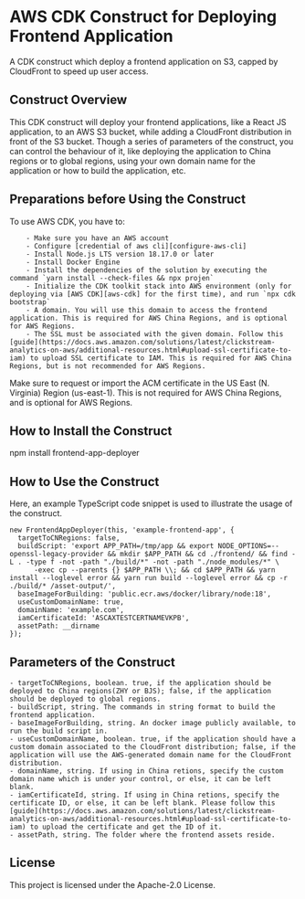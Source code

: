 # AWS CDK Construct for Deploying Frontend Application

A CDK construct which deploy a frontend application on S3, capped by CloudFront to speed up user access.

## Construct Overview

This CDK construct will deploy your frontend applications, like a React JS application, to an AWS S3 bucket, while adding a CloudFront distribution in front of the S3 bucket. Though a series of parameters of the construct, you can control the behaviour of it, like deploying the application to China regions or to global regions, using your own domain name for the application or how to build the application, etc.

## Preparations before Using the Construct
To use AWS CDK, you have to:
```
    - Make sure you have an AWS account
    - Configure [credential of aws cli][configure-aws-cli]
    - Install Node.js LTS version 18.17.0 or later
    - Install Docker Engine
    - Install the dependencies of the solution by executing the command `yarn install --check-files && npx projen`
    - Initialize the CDK toolkit stack into AWS environment (only for deploying via [AWS CDK][aws-cdk] for the first time), and run `npx cdk bootstrap`
    - A domain. You will use this domain to access the frontend application. This is required for AWS China Regions, and is optional for AWS Regions.
    - The SSL must be associated with the given domain. Follow this [guide](https://docs.aws.amazon.com/solutions/latest/clickstream-analytics-on-aws/additional-resources.html#upload-ssl-certificate-to-iam) to upload SSL certificate to IAM. This is required for AWS China Regions, but is not recommended for AWS Regions.
```
Make sure to request or import the ACM certificate in the US East (N. Virginia) Region (us-east-1). This is not required for AWS China Regions, and is optional for AWS Regions.

## How to Install the Construct
npm install frontend-app-deployer

## How to Use the Construct
Here, an example TypeScript code snippet is used to illustrate the usage of the construct.

```
new FrontendAppDeployer(this, 'example-frontend-app', {
  targetToCNRegions: false,
  buildScript: 'export APP_PATH=/tmp/app && export NODE_OPTIONS=--openssl-legacy-provider && mkdir $APP_PATH && cd ./frontend/ && find -L . -type f -not -path "./build/*" -not -path "./node_modules/*" \
      -exec cp --parents {} $APP_PATH \\; && cd $APP_PATH && yarn install --loglevel error && yarn run build --loglevel error && cp -r ./build/* /asset-output/',
  baseImageForBuilding: 'public.ecr.aws/docker/library/node:18',
  useCustomDomainName: true,
  domainName: 'example.com',
  iamCertificateId: 'ASCAXTESTCERTNAMEVKPB',
  assetPath: __dirname
});
```

## Parameters of the Construct
    - targetToCNRegions, boolean. true, if the application should be deployed to China regions(ZHY or BJS); false, if the application should be deployed to global regions.
    - buildScript, string. The commands in string format to build the frontend application.
    - baseImageForBuilding, string. An docker image publicly available, to run the build script in.
    - useCustomDomainName, boolean. true, if the application should have a custom domain associated to the CloudFront distribution; false, if the application will use the AWS-generated domain name for the CloudFront distribution. 
    - domainName, string. If using in China retions, specify the custom domain name which is under your control, or else, it can be left blank.
    - iamCertificateId, string. If using in China retions, specify the certificate ID, or else, it can be left blank. Please follow this [guide](https://docs.aws.amazon.com/solutions/latest/clickstream-analytics-on-aws/additional-resources.html#upload-ssl-certificate-to-iam) to upload the certificate and get the ID of it.
    - assetPath, string. The folder where the frontend assets reside.

## License

This project is licensed under the Apache-2.0 License.
